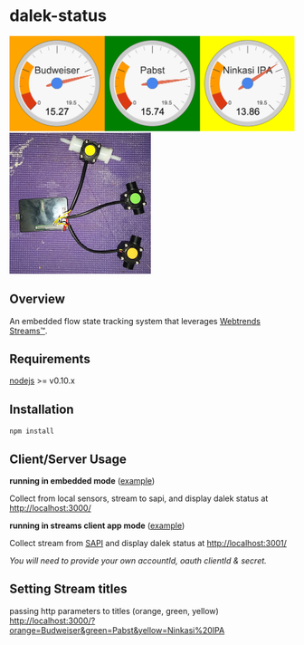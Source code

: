 dalek-status
==========

![initial](initial.png)
![initial](black_box.png)

Overview
--------

An embedded flow state tracking system that leverages [Webtrends Streams™](http://www.webtrends.com/products/streams/).



Requirements
------------

[nodejs](https://nodejs.org/) >= v0.10.x


Installation
-------------

```
npm install
```

Client/Server Usage
-----


**running in embedded mode** ([example](run.sh))

Collect from local sensors, stream to sapi, and display dalek status at [http://localhost:3000/](http://localhost:3000/)

**running in streams client app mode** ([example](run_app_example.sh))

Collect stream from [SAPI](http://sapi.webtrends.com/) and display dalek status at [http://localhost:3001/](http://localhost:3001/)

*You will need to provide your own accountId, oauth clientId & secret.*


Setting Stream titles
---------------------
passing http parameters to titles (orange, green, yellow) 
[http://localhost:3000/?orange=Budweiser&green=Pabst&yellow=Ninkasi%20IPA](http://localhost:3000/?orange=Budweiser&green=Pabst&yellow=Ninkasi%20IPA)


